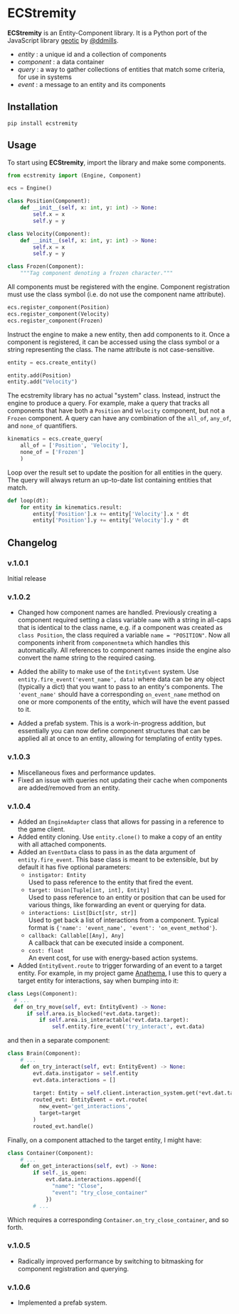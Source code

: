 # ECStremity

**ECStremity** is an Entity-Component library. It is a Python port of the JavaScript library [geotic](https://github.com/ddmills/geotic) by [@ddmills](https://github.com/ddmills).

- *entity* : a unique id and a collection of components
- *component* : a data container
- *query* : a way to gather collections of entities that match some criteria, for use in systems
- *event* : a message to an entity and its components

## Installation

```
pip install ecstremity
```

## Usage

To start using **ECStremity**, import the library and make some components.

```python
from ecstremity import (Engine, Component)

ecs = Engine()

class Position(Component):
    def __init__(self, x: int, y: int) -> None:
        self.x = x
        self.y = y

class Velocity(Component):
    def __init__(self, x: int, y: int) -> None:
        self.x = x
        self.y = y

class Frozen(Component):
    """Tag component denoting a frozen character."""
```

 All components must be registered with the engine. Component registration must use the class symbol (i.e. do not use the component name attribute).

```python
ecs.register_component(Position)
ecs.register_component(Velocity)
ecs.register_component(Frozen)
```

Instruct the engine to make a new entity, then add components to it.
Once a component is registered, it can be accessed using the class symbol or a string representing the class. The name attribute is not case-sensitive.

```python
entity = ecs.create_entity()

entity.add(Position)
entity.add("Velocity")
```

The ecstremity library has no actual "system" class. Instead, instruct the engine to produce a query. For example, make a query that tracks all components that have both a `Position` and `Velocity` component, but not a `Frozen` component. A query can have any combination of the `all_of`, `any_of`, and `none_of` quantifiers.

```python
kinematics = ecs.create_query(
    all_of = ['Position', 'Velocity'],
    none_of = ['Frozen']
    )
```

Loop over the result set to update the position for all entities in the query. The query will always return an up-to-date list containing entities that match.

```python
def loop(dt):
    for entity in kinematics.result:
        entity['Position'].x += entity['Velocity'].x * dt
        entity['Position'].y += entity['Velocity'].y * dt
```


## Changelog

### v.1.0.1
Initial release

### v.1.0.2
- Changed how component names are handled. Previously creating a component required setting a class variable `name` 
  with a string in all-caps that is identical to the class name, e.g. if a component was created as `class Position`,
  the class required a variable `name = "POSITION"`. Now all components inherit from `componentmeta` which handles
  this automatically. All references to component names inside the engine also convert the name string to the required
  casing.

- Added the ability to make use of the `EntityEvent` system. Use `entity.fire_event('event_name', data)` where data can
  be any object (typically a dict) that you want to pass to an entity's components. The `'event_name'` should have a
  corresponding `on_event_name` method on one or more components of the entity, which will have the event passed to it.
  
- Added a prefab system. This is a work-in-progress addition, but essentially you can now define component structures
  that can be applied all at once to an entity, allowing for templating of entity types.
  
### v.1.0.3
- Miscellaneous fixes and performance updates.
- Fixed an issue with queries not updating their cache when components are added/removed from an entity.

### v.1.0.4
- Added an `EngineAdapter` class that allows for passing in a reference to the game client.
- Added entity cloning. Use `entity.clone()` to make a copy of an entity with all attached components.
- Added an `EventData` class to pass in as the data argument of `entity.fire_event`. This base class is meant to be
  extensible, but by default it has five optional parameters:
  - `instigator: Entity`   
    Used to pass reference to the entity that fired the event.
  - `target: Union[Tuple[int, int], Entity]`  
    Used to pass reference to an entity or position that can be used for various things, like forwarding an event or querying for data. 
  - `interactions: List[Dict[str, str]]`  
    Used to get back a list of interactions from a component. Typical format is `{'name': 'event_name', 'event': 'on_event_method'}`.
  - `callback: Callable[[Any], Any]`  
    A callback that can be executed inside a component.
  - `cost: float`  
    An event cost, for use with energy-based action systems.
- Added `EntityEvent.route` to trigger forwarding of an event to a target entity. For example, in my project game [Anathema](https://github.com/krummja/Anathema),
I use this to query a target entity for interactions, say when bumping into it:

```python
class Legs(Component):
  # ...
  def on_try_move(self, evt: EntityEvent) -> None:
      if self.area.is_blocked(*evt.data.target):
          if self.area.is_interactable(*evt.data.target):
              self.entity.fire_event('try_interact', evt.data)  
```

and then in a separate component:

```python
class Brain(Component):
    # ...
    def on_try_interact(self, evt: EntityEvent) -> None:
        evt.data.instigator = self.entity
        evt.data.interactions = []
        
        target: Entity = self.client.interaction_system.get(*evt.dat.target)
        routed_evt: EntityEvent = evt.route(
          new_event='get_interactions', 
          target=target
        )
        routed_evt.handle()
```

Finally, on a component attached to the target entity, I might have:

```python
class Container(Component):
    # ...
    def on_get_interactions(self, evt) -> None:
        if self._is_open:
            evt.data.interactions.append({
              "name": "Close",
              "event": "try_close_container"
            })
        # ...
```

Which requires a corresponding `Container.on_try_close_container`, and so forth.

### v.1.0.5
- Radically improved performance by switching to bitmasking for component registration and querying.

### v.1.0.6
- Implemented a prefab system.
